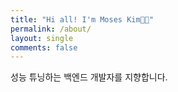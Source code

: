```yaml
---
title: "Hi all! I'm Moses Kim👋🏻"
permalink: /about/
layout: single
comments: false
---
```


성능 튜닝하는 백엔드 개발자를 지향합니다.
